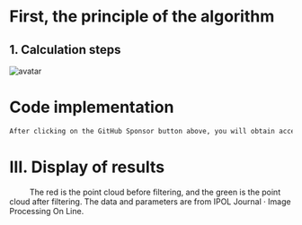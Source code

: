 #  First, the principle of the algorithm 

##  1. Calculation steps 

 ![avatar]( 5d77abb370174f96aca47ebfb24e143d.png) 

#  Code implementation 

  ```python  
After clicking on the GitHub Sponsor button above, you will obtain access permissions to my private code repository ( https://github.com/slowlon/my_code_bar ) to view this blog code. By searching the code number of this blog, you can find the code you need, code number is: 2024020309574579031
  ```  
#  III. Display of results 

     The red is the point cloud before filtering, and the green is the point cloud after filtering. The data and parameters are from IPOL Journal · Image Processing On Line.  

